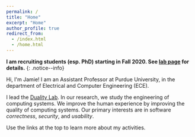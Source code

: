 ```yaml
---
permalink: /
title: "Home"
excerpt: "Home"
author_profile: true
redirect_from: 
  - /index.html
  - /home.html
---
```


**I am recruiting students (esp. PhD) starting in Fall 2020. See [lab page](research/) for details.**
{: .notice--info}

Hi, I'm Jamie!
I am an Assistant Professor at Purdue University, in the department of Electrical and Computer Engineering (ECE).

I lead the [Duality Lab](/research).
In our research, we study the engineering of computing systems.
We improve the human experience by improving the quality of computing systems.
Our primary interests are in software *correctness*, *security*, and *usability*.

Use the links at the top to learn more about my activities.
